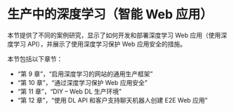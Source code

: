# 生产中的深度学习（智能 Web 应用）

本节提供了不同的案例研究，显示了如何开发和部署深度学习 Web 应用（使用深度学习 API），并展示了使用深度学习保护 Web 应用安全的措施。

本节包括以下章节：

*   “第 9 章”，“启用深度学习的网站的通用生产框架”
*   “第 10 章”，“通过深度学习保护 Web 应用安全”
*   “第 11 章”，“DIY – Web DL 生产环境”
*   “第 12 章”，“使用 DL API 和客户支持聊天机器人创建 E2E Web 应用”